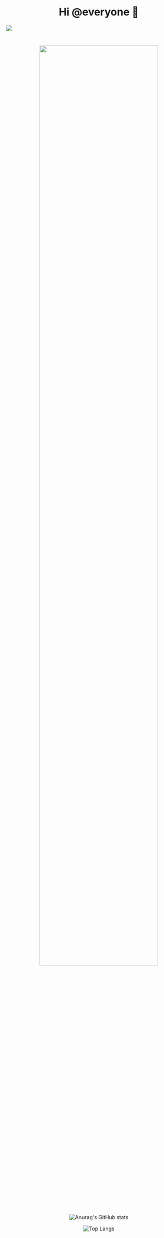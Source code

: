 <h1 align="center">Hi @everyone 👋</h1>
<a href="https://visitcount.itsvg.in">
  <img src="https://visitcount.itsvg.in/api?id=Natixe&label=Visitors&color=6&icon=5&pretty=true" />
</a>

<div align="center">
	<h1><img width="80%" src="https://readme-typing-svg.herokuapp.com?font=Lalezar&size=30&color=F75656&center=true&vCenter=true&width=440&lines=👋+Hey%2C+I%E2%80%99m+Zidans!" /></h1>
  <br />
  
![Anurag's GitHub stats](https://github-readme-stats.vercel.app/api?username=Natixe&count_private=true&theme=radical)

![Top Langs](https://github-readme-stats.vercel.app/api/top-langs/?username=Natixe&langs_count=8&count_private=true&theme=radical)

